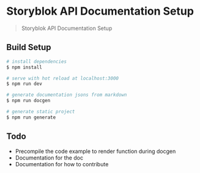 # Storyblok API Documentation Setup

> Storyblok API Documentation Setup

## Build Setup

``` bash
# install dependencies
$ npm install

# serve with hot reload at localhost:3000
$ npm run dev

# generate documentation jsons from markdown
$ npm run docgen

# generate static project
$ npm run generate
```

## Todo

- Precompile the code example to render function during docgen
- Documentation for the doc
- Documentation for how to contribute 